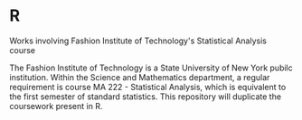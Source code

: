 # R
Works involving Fashion Institute of Technology's Statistical Analysis course

The Fashion Institute of Technology is a State University of New York pubilc institution. Within the Science and Mathematics department, a regular requirement is course MA 222 - Statistical Analysis, which is equivalent to the first semester of standard statistics. This repository will duplicate the coursework present in R.

